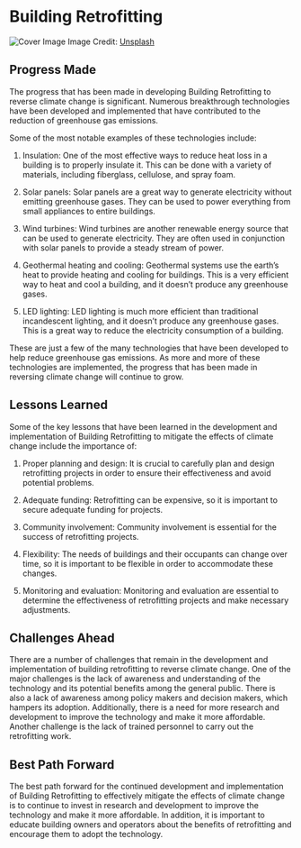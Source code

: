 # Building Retrofitting

![Cover Image](https://images.unsplash.com/photo-1589328230871-8f2a5bcceb63?crop=entropy&cs=tinysrgb&fit=max&fm=jpg&ixid=Mnw0NDM1NTZ8MHwxfHNlYXJjaHwxfHxCdWlsZGluZyUyMFJldHJvZml0dGluZ3xlbnwwfHx8fDE2ODMwNDg5MTM&ixlib=rb-4.0.3&q=80&w=1080)
Image Credit: [Unsplash](https://unsplash.com/@canon_guy84)

## Progress Made

The progress that has been made in developing Building Retrofitting to reverse climate change is significant. Numerous breakthrough technologies have been developed and implemented that have contributed to the reduction of greenhouse gas emissions.

Some of the most notable examples of these technologies include:

1. Insulation: One of the most effective ways to reduce heat loss in a building is to properly insulate it. This can be done with a variety of materials, including fiberglass, cellulose, and spray foam.

2. Solar panels: Solar panels are a great way to generate electricity without emitting greenhouse gases. They can be used to power everything from small appliances to entire buildings.

3. Wind turbines: Wind turbines are another renewable energy source that can be used to generate electricity. They are often used in conjunction with solar panels to provide a steady stream of power.

4. Geothermal heating and cooling: Geothermal systems use the earth’s heat to provide heating and cooling for buildings. This is a very efficient way to heat and cool a building, and it doesn’t produce any greenhouse gases.

5. LED lighting: LED lighting is much more efficient than traditional incandescent lighting, and it doesn’t produce any greenhouse gases. This is a great way to reduce the electricity consumption of a building.

These are just a few of the many technologies that have been developed to help reduce greenhouse gas emissions. As more and more of these technologies are implemented, the progress that has been made in reversing climate change will continue to grow.

## Lessons Learned

Some of the key lessons that have been learned in the development and implementation of Building Retrofitting to mitigate the effects of climate change include the importance of:

1. Proper planning and design: It is crucial to carefully plan and design retrofitting projects in order to ensure their effectiveness and avoid potential problems.

2. Adequate funding: Retrofitting can be expensive, so it is important to secure adequate funding for projects.

3. Community involvement: Community involvement is essential for the success of retrofitting projects.

4. Flexibility: The needs of buildings and their occupants can change over time, so it is important to be flexible in order to accommodate these changes.

5. Monitoring and evaluation: Monitoring and evaluation are essential to determine the effectiveness of retrofitting projects and make necessary adjustments.

## Challenges Ahead

There are a number of challenges that remain in the development and implementation of building retrofitting to reverse climate change. One of the major challenges is the lack of awareness and understanding of the technology and its potential benefits among the general public. There is also a lack of awareness among policy makers and decision makers, which hampers its adoption. Additionally, there is a need for more research and development to improve the technology and make it more affordable. Another challenge is the lack of trained personnel to carry out the retrofitting work.

## Best Path Forward

The best path forward for the continued development and implementation of Building Retrofitting to effectively mitigate the effects of climate change is to continue to invest in research and development to improve the technology and make it more affordable. In addition, it is important to educate building owners and operators about the benefits of retrofitting and encourage them to adopt the technology.
